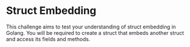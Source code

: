 # Struct Embedding

This challenge aims to test your understanding of struct embedding in Golang. You will be required to create a struct that embeds another struct and access its fields and methods.
